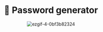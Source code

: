 <h1 align="center">
  🔑 Password generator
</h1>

<div align="center">

  ![ezgif-4-0bf3b82324](https://user-images.githubusercontent.com/80071604/178110809-3f3d892b-707a-42b2-92f6-a534d8b43f9e.gif)

</div>
